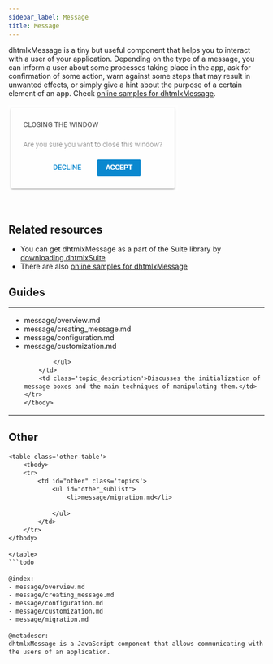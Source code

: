 ```yaml
---
sidebar_label: Message
title: Message
---          
```


dhtmlxMessage is a tiny but useful component that helps you to interact with a user of your application. Depending on the type of a message, you can inform a user about some processes taking place in the app,
ask for confirmation of some action, warn against some steps that may result in unwanted effects, or simply give a hint about the purpose of a certain element of an app.
Check [online samples for dhtmlxMessage](https://docs.dhtmlx.com/suite/samples/message/). 

![](../assets/message/dhx_confirm.png)

<br/>

## Related resources

- You can get dhtmlxMessage as a part of the Suite library by [downloading dhtmlxSuite](https://dhtmlx.com/docs/products/dhtmlxSuite/download.shtml)          
- There are also [online samples for dhtmlxMessage](https://docs.dhtmlx.com/suite/samples/message/)  


## Guides

<table class='guide-table'>
	<tbody>
	<tr>
		<td id="data" class='topics'>
		    <ul id="data_sublist" >
            		<li>message/overview.md</li>
                    <li>message/creating_message.md</li>                  
                    <li>message/configuration.md</li>
                    <li>message/customization.md</li>
                     
            </ul>
        </td>
		<td class='topic_description'>Discusses the initialization of message boxes and the main techniques of manipulating them.</td>
	</tr>   
    </tbody>
</table>

## Other

```todo
<table class='other-table'>
	<tbody>
    <tr>
        <td id="other" class='topics'>            
            <ul id="other_sublist">
                <li>message/migration.md</li>

            </ul>
        </td>
    </tr>           
</tbody>

</table>
```todo

@index:
- message/overview.md
- message/creating_message.md
- message/configuration.md
- message/customization.md
- message/migration.md

@metadescr:
dhtmlxMessage is a JavaScript component that allows communicating with the users of an application.
